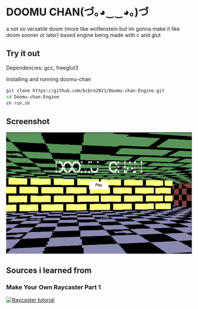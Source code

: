 # DOOMU CHAN(づ｡◕‿‿◕｡)づ
a not so versatile doom (more like wolfenstein but im gonna make it like doom sooner or later) based engine being made with c and glut

## Try it out
Dependencies:
gcc, freeglut3


Installing and running doomu-chan
```sh
git clone https://github.com/bcbro2021/Doomu-chan-Engine.git
cd Doomu-chan-Engine
sh run.sh
```

## Screenshot
![screen1](/screenshots/screenshot1.png)

## Sources i learned from
### Make Your Own Raycaster Part 1
[![Raycaster tutorial](https://img.youtube.com/vi/gYRrGTC7GtA/0.jpg)](https://www.youtube.com/watch?v=gYRrGTC7GtA)